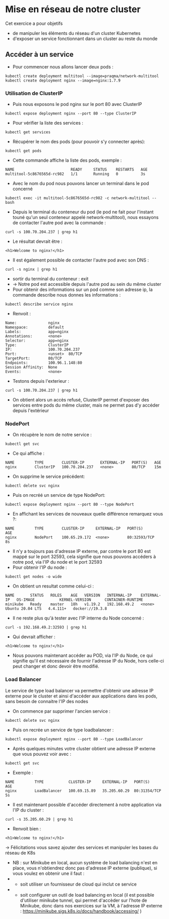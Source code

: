 # Mise en réseau de notre cluster

Cet exercice a pour objetifs 
* de manipuler les éléments du réseau d'un cluster Kubernetes
* d'exposer un service fonctionnant dans un cluster au reste du monde

## Accéder à un service
* Pour commencer nous allons lancer deux pods :
```
kubectl create deployment multitool --image=praqma/network-multitool
kubectl create deployment nginx --image=nginx:1.7.9
```
### Utilisation de ClusterIP
* Puis nous exposons le pod nginx sur le port 80 avec ClusterIP
```
kubectl expose deployment nginx --port 80 --type ClusterIP
```
* Pour vérifier la liste des services :
```
kubectl get services
```
* Récupérer le nom des pods (pour pouvoir s'y connecter après):
```
kubectl get pods
```
* Cette commande affiche la liste des pods, exemple :
```
NAME                         READY     STATUS    RESTARTS   AGE
multitool-5c8676565d-rc982   1/1       Running   0          3s
```
* Avec le nom du pod nous pouvons lancer un terminal dans le pod concerné
```
kubectl exec -it multitool-5c8676565d-rc982 -c network-multitool -- bash
```
* Depuis le terminal du conteneur du pod (le pod ne fait pour l'instant touné qu'un seul conteneur appelé network-multitool), nous essayons de contacter l'autre pod avec la commande :
```
curl -s 100.70.204.237 | grep h1
```
* Le résultat devrait être :
```
<h1>Welcome to nginx!</h1>
```
* Il est également possible de contacter l'autre pod avec son DNS :
```
curl -s nginx | grep h1
```
* sortir du terminal du conteneur : exit
* -> Notre pod est accessible depuis l'autre pod au sein du même cluster
* Pour obtenir des informations sur un pod comme son adresse ip, la commande describe nous donnes les informations :
```
kubectl describe service nginx
```
* Renvoit :
```
Name:              nginx
Namespace:         default
Labels:            app=nginx
Annotations:       <none>
Selector:          app=nginx
Type:              ClusterIP
IP:                100.70.204.237
Port:              <unset>  80/TCP
TargetPort:        80/TCP
Endpoints:         100.96.1.148:80
Session Affinity:  None
Events:            <none>
```
* Testons depuis l'exterieur :
```
curl -s 100.70.204.237 | grep h1
```
* On obtient alors un accès refusé, ClusterIP permet d'exposer des services entre pods du même cluster, mais ne permet pas d'y accéder depuis l'extérieur

### NodePort

* On récupère le nom de notre service :
```
kubectl get svc
```
* Ce qui affiche :
```
NAME         TYPE        CLUSTER-IP       EXTERNAL-IP   PORT(S)   AGE
nginx        ClusterIP   100.70.204.237   <none>        80/TCP    15m
```
* On supprime le service précédent:
```
kubectl delete svc nginx
```
* Puis on recréé un service de type NodePort:
```
kubectl expose deployment nginx --port 80 --type NodePort
```
* En affichant les services de nouveaux quelle différence remarquez vous ?:
```
NAME         TYPE        CLUSTER-IP     EXTERNAL-IP   PORT(S)        AGE
nginx        NodePort    100.65.29.172  <none>        80:32593/TCP   8s
```
* Il n'y a toujours pas d'adresse IP externe, par contre le port 80 est mappé sur le port 32593, cela signifie que nous pouvons accéders à notre pod, via l'IP du node et le port 32593
* Pour obtenir l'IP du node :
```
kubectl get nodes -o wide
```
* On obtient un resultat comme celui-ci :
```
NAME       STATUS   ROLES    AGE   VERSION   INTERNAL-IP    EXTERNAL-IP   OS-IMAGE           KERNEL-VERSION      CONTAINER-RUNTIME
minikube   Ready    master   18h   v1.19.2   192.168.49.2   <none>        Ubuntu 20.04 LTS   4.4.111+   docker://19.3.8

```
* Il ne reste plus qu'à tester avec l'IP interne du Node concerné :
```
curl -s 192.168.49.2:32593 | grep h1
```
* Qui devrait afficher :
```
<h1>Welcome to nginx!</h1>
```
* Nous pouvons maintenant accéder au POD, via l'IP du Node, ce qui signifie qu'il est nécessaire de fournir l'adresse IP du Node, hors celle-ci peut changer et donc devoir être modifié. 

### Load Balancer 
Le service de type load balancer va permettre d'obtenir une adresse IP externe pour le cluster et ainsi d'accéder aux applications dans les pods, sans besoin de connaitre l'IP des nodes
* On commence par supprimer l'ancien service :
```
kubectl delete svc nginx
```
* Puis on recrée un service de type loadbalancer :
```
kubectl expose deployment nginx --port 80 --type LoadBalancer
```
* Après quelques minutes votre cluster obtient une adresse IP externe que vous pouvez voir avec :
```
kubectl get svc
```
* Exemple :
```
NAME         TYPE           CLUSTER-IP     EXTERNAL-IP   PORT(S)        AGE
nginx        LoadBalancer   100.69.15.89   35.205.60.29  80:31354/TCP   5s
```
* Il est maintenant possible d'accéder directement à notre application via l'IP du cluster :
```
curl -s 35.205.60.29 | grep h1
```
* Renvoit bien : 
```
<h1>Welcome to nginx!</h1>
```

-> Félicitations vous savez ajouter des services et manipuler les bases du réseau de K8s
* NB : sur Minikube en local, aucun système de load balancing n'est en place, vous n'obtiendrez donc pas d'adresse IP externe (publique), si vous voulez en obtenir une il faut :
* * soit utiliser un fournisseur de cloud qui inclut ce service 
* * soit configurer un outil de load balancing en local (il est possible d'utiliser minikube tunnel, qui permet d'accèder sur l'hote de Minikube, donc dans nos exercices sur la VM, à l'adresse IP externe : https://minikube.sigs.k8s.io/docs/handbook/accessing/ )
